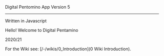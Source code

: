 Digital Pentomino App Version 5
_________________________________
Written in Javascript

Hello!
Welcome to Digital Pentamino

2020/21

For the Wiki see: [/-/wikis/0_Introduction](0 Wiki Introduction).
